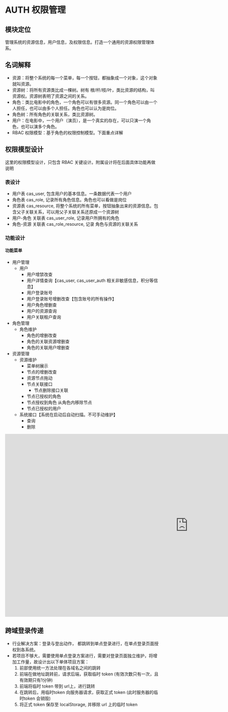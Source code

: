 # AUTH 权限管理

## 模块定位
管理系统的资源信息，用户信息，及权限信息。打造一个通用的资源权限管理体系。

## 名词解释
- 资源：将整个系统的每一个菜单，每一个按钮，都抽象成一个对象，这个对象就叫资源。
- 资源树：将所有资源类比成一棵树。树有 根/杆/枝/叶，类比资源的结构，叫资源权。资源树表明了资源之间的关系。
- 角色：类比电影中的角色，一个角色可以有很多资源。同一个角色可以由一个人担任，也可以由多个人担任。角色也可以认为是岗位。
- 角色树：所有角色的关联关系，类比资源树。
- 用户：在电影中，一个用户（演员），是一个真实的存在，可以只演一个角色，也可以演多个角色。
- RBAC 权限模型：基于角色的权限控制模型。下面重点详解

## 权限模型设计

这里的权限模型设计，只包含 RBAC 关键设计。附属设计将在后面具体功能再做说明

### 表设计
- 用户表 cas_user, 包含用户的基本信息。一条数据代表一个用户
- 角色表 cas_role, 记录所有角色信息。角色也可以看做是岗位
- 资源表  cas_resource, 将整个系统的所有菜单，按钮抽象出来的资源信息。包含父子关联关系，可以用父子关联关系还原成一个资源树
- 用户-角色 关联表 cas_user_role, 记录用户所拥有的角色
- 角色-资源 关联表  cas_role_resource, 记录 角色与资源的关联关系

### 功能设计


#### 功能菜单
- 用户管理
  - 用户
    - 用户增禁改查
    - 用户详情查询【cas_user, cas_user_auth 相关非敏感信息，积分等信息】
    - 用户登录账号
    - 用户登录账号增删改查【包含账号的所有操作】
    - 用户角色增删查
    - 用户的资源查询
    - 用户关联租户查询
- 角色管理
  - 角色维护
    - 角色的增删改查
    - 角色的关联资源增删查
    - 角色的关联用户增删查
- 资源管理
  - 资源维护
    - 菜单树展示
    - 节点的增删改查
    - 资源节点拖动
    - 节点关联接口
      - 节点删除接口关联
    - 节点已授权的角色
    - 节点授权到角色
      从角色内移除节点
    - 节点已授权的用户
  - 系统接口【系统在启动后自动扫描。不可手动维护】
    - 查询
    - 删除

<iframe id="embed_dom" name="embed_dom" frameborder="0" style="display:block;width:1200px; height:600px;" src="https://www.processon.com/embed/613d8823f346fb070b9a89de"></iframe>

## 跨域登录传递

- 行业解决方案：登录与登出动作， 都跳转到单点登录进行，在单点登录页面授权到各系统。
- 若项目不够大，需要使用单点登录方案进行，需要对登录页面独立维护，将增加工作量，故设计出以下单体项目方案：
  1. 前部使用统一方法处理在各域名之间的跳转
  2. 前端在做地址跳转前，请求后端，获取临时 token (有效次数只有一次，且有效期只有1分钟)
  3. 前端将临时 token 带到 url上，进行跳转
  4. 在跳转后，用临时token 向服务器请求，获取正式 token (此时服务器的临时token 会销毁)
  5. 将正式 token 保存至 localStorage, 并移除 url 上的临时 token
